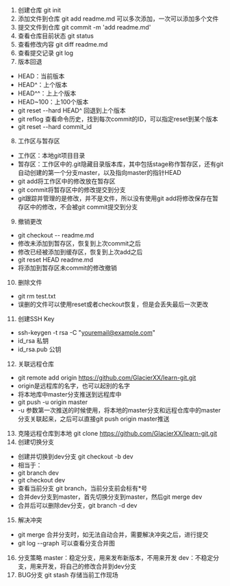 1. 创建仓库
git init
2. 添加文件到仓库
git add readme.md
可以多次添加，一次可以添加多个文件
3. 提交文件到仓库
git commit -m 'add readme.md'
4. 查看仓库目前状态
git status
5. 查看修改内容
git diff readme.md
6. 查看提交记录
git log
7. 版本回退
* HEAD：当前版本
* HEAD^：上个版本
* HEAD^^：上上个版本
* HEAD~100：上100个版本
* git reset --hard HEAD^ 回退到上个版本
* git reflog 查看命令历史，找到每次commit的ID，可以指定reset到某个版本
* git reset --hard commit_id
8. 工作区与暂存区
* 工作区：本地git项目目录
* 暂存区：工作区中的.git隐藏目录版本库，其中包括stage称作暂存区，还有git自动创建的第一个分支master，以及指向master的指针HEAD
* git add将工作区中的修改放在暂存区
* git commit将暂存区中的修改提交到分支
* git跟踪并管理的是修改，并不是文件，所以没有使用git add将修改保存在暂存区中的修改，不会被git commit提交到分支
9. 撤销更改
* git checkout -- readme.md
* 修改未添加到暂存区，恢复到上次commit之后
* 修改已经被添加到缓存区，恢复到上次add之后
* git reset HEAD readme.md
* 将添加到暂存区未commit的修改撤销
10. 删除文件
* git rm test.txt
* 误删的文件可以使用reset或者checkout恢复，但是会丢失最后一次更改
11. 创建SSH Key
* ssh-keygen -t rsa -C "youremail@example.com"
* id_rsa 私钥
* id_rsa.pub 公钥
12. 关联远程仓库
* git remote add origin https://github.com/GlacierXX/learn-git.git
* origin是远程库的名字，也可以起别的名字
* 将本地库中master分支推送到远程库中
* git push -u origin master
* -u 参数第一次推送的时候使用，将本地的master分支和远程仓库中的master分支关联起来，之后可以直接git push origin master推送
13. 克隆远程仓库到本地
git clone https://github.com/GlacierXX/learn-git.git
14. 创建切换分支
* 创建并切换到dev分支 git checkout -b dev
* 相当于：
* git branch dev
* git checkout dev
* 查看当前分支 git branch，当前分支前会标有*号
* 合并dev分支到master，首先切换分支到master，然后git merge dev
* 合并后可以删除dev分支，git branch -d dev
15. 解决冲突
* git merge 合并分支时，如无法自动合并，需要解决冲突之后，进行提交
* git log --graph 可以查看分支合并图
16. 分支策略
master：稳定分支，用来发布新版本，不用来开发
dev：不稳定分支，用来开发，将自己的修改合并到dev分支
17. BUG分支
git stash 存储当前工作现场
